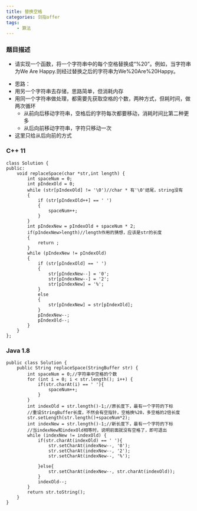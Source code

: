 ```yaml
---
title: 替换空格
categories: 剑指offer
tags: 
	- 算法
---
```

 <meta name="referrer" content="no-referrer" />

### 题目描述

* 请实现一个函数，将一个字符串中的每个空格替换成“%20”。例如，当字符串为We Are Happy.则经过替换之后的字符串为We%20Are%20Happy。
<!-- more -->
* 思路：
* 用另一个字符串去存储，思路简单，但消耗内存
* 用同一个字符串做处理，都需要先获取空格的个数，两种方式，但耗时间，做两次循环
  * 从前向后移动字符串，空格后的字符每次都要移动，消耗时间比第二种更多
  * 从后向前移动字符串，字符只移动一次
* 这里只给从后向前的方式

### C++ 11

```
class Solution {
public:
    void replaceSpace(char *str,int length) {
        int spaceNum = 0;
        int pIndexOld = 0;
        while (str[pIndexOld] != '\0')//char * 有'\0'结尾，string没有
        {
            if (str[pIndexOld++] == ' ')
            {
                spaceNum++;
            }
        }
        int pIndexNew = pIndexOld + spaceNum * 2;
        if(pIndexNew>length)//length作用的猜想，应该是str的长度
        {
            return ;
        }
        while (pIndexNew != pIndexOld)
        {
            if (str[pIndexOld] == ' ')
            {
                str[pIndexNew--] = '0';
                str[pIndexNew--] = '2';
                str[pIndexNew] = '%';
            }
            else
            {
                str[pIndexNew] = str[pIndexOld];
            }
            pIndexNew--;
            pIndexOld--;
        }
    }
};
```

### Java 1.8

```
public class Solution {
    public String replaceSpace(StringBuffer str) {
        int spaceNum = 0;//字符串中空格的个数
        for (int i = 0; i < str.length(); i++) {
        	if(str.charAt(i) == ' '){
        		spaceNum++;
        	}
        }
        int indexOld = str.length()-1;//原长度下，最有一个字符的下标
        //重设StringBuffer长度，不然会有空指针，空格换%20，多空格的2倍长度
        str.setLength(str.length()+spaceNum*2);
        int indexNew = str.length()-1;//新长度下，最有一个字符的下标
        //当indexNew和indexOld相等时，说明前面就没有空格了，即可退出
        while (indexNew != indexOld) {
        	if(str.charAt(indexOld) == ' '){
        		str.setCharAt(indexNew--, '0');
        		str.setCharAt(indexNew--, '2');
        		str.setCharAt(indexNew--, '%');
        		
        	}else{
        		str.setCharAt(indexNew--, str.charAt(indexOld));
        	}
        	indexOld--;
        }
        return str.toString();
    }
}
```